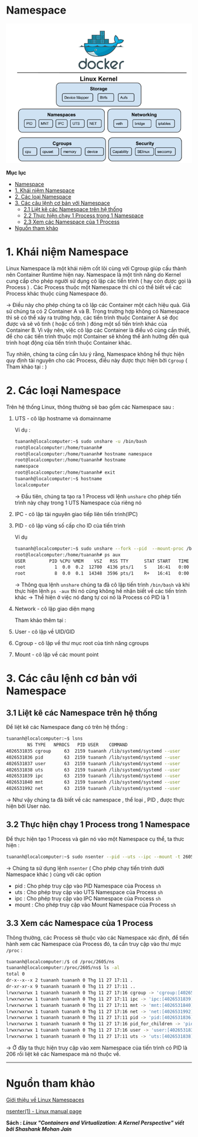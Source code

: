 # Namespace

![Namespace/Untitled.png](Namespace/Untitled.png)

**Mục lục**
- [Namespace](#namespace)
- [1. Khái niệm Namespace](#1-khái-niệm-namespace)
- [2. Các loại Namespace](#2-các-loại-namespace)
- [3. Các câu lệnh cơ bản với Namespace](#3-các-câu-lệnh-cơ-bản-với-namespace)
  - [2.1 Liệt kê các Namespace trên hệ thống](#21-liệt-kê-các-namespace-trên-hệ-thống)
  - [2.2 Thực hiện chạy 1 Process trong 1 Namespace](#22-thực-hiện-chạy-1-process-trong-1-namespace)
  - [2.3 Xem các Namespace của 1 Process](#23-xem-các-namespace-của-1-process)
- [Nguồn tham khảo](#nguồn-tham-khảo)

# 1. Khái niệm Namespace

Linux Namespace là một khái niệm cốt lõi cùng với Cgroup giúp cấu thành nên Container Runtime hiện nay. Namespace là một tính năng do Kernel cung cấp cho phép người sử dụng cô lập các tiến trình ( hay còn được gọi là Process ) . Các Process thuộc một Namespace thì chỉ có thể biết về các Process khác thuộc cùng Namespace đó. 

→ Điều này cho phép chúng ta cô lập các Container một cách hiệu quả. Giả sử chúng ta có 2 Container A và B. Trong trường hợp không có Namespace thì sẽ có thể xảy ra trường hợp, các tiến trình thuộc Container A sẽ đọc được và sẽ vô tình ( hoặc cố tình ) đóng một số tiến trình khác của Container B. Vì vậy nên, việc cô lập các Container là điều vô cùng cần thiết, để cho các tiến trình thuộc một Container sẽ không thể ảnh hưởng đến quá trình hoạt động của tiến trình thuộc Container khác. 

Tuy nhiên, chúng ta cũng cần lưu ý rằng, Namespace không hề thực hiện quy định tài nguyên cho các Process, điều này được thực hiện bởi `Cgroup` ( Tham khảo tại : )

[]()

# 2. Các loại Namespace

Trên hệ thống Linux, thông thường sẽ bao gồm các Namespace sau :

1. UTS - cô lập hostname và domainname

    Ví dụ :

    ```bash
    tuananh@localcomputer:~$ sudo unshare -u /bin/bash
    root@localcomputer:/home/tuananh# 
    root@localcomputer:/home/tuananh# hostname namespace
    root@localcomputer:/home/tuananh# hostname
    namespace
    root@localcomputer:/home/tuananh# exit
    tuananh@localcomputer:~$ hostname
    localcomputer
    ```

    → Đầu tiên, chúng ta tạo ra 1 Process với lệnh `unshare` cho phép tiến trình này chạy trong 1 UTS Namespace của riêng nó 

2. IPC - cô lập tài nguyên giao tiếp liên tiến trình(IPC)
3. PID - cô lập vùng số cấp cho ID của tiến trình

    Ví dụ

    ```bash
    tuananh@localcomputer:~$ sudo unshare --fork --pid  --mount-proc /bin/bash
    root@localcomputer:/home/tuananh# ps aux
    USER         PID %CPU %MEM    VSZ   RSS TTY      STAT START   TIME COMMAND
    root           1  0.0  0.2  12700  4136 pts/1    S    16:41   0:00 /bin/bash
    root           8  0.0  0.1  14348  3596 pts/1    R+   16:41   0:00 ps aux
    ```

    → Thông qua lệnh `unshare` chúng ta đã cô lập tiến trình `/bin/bash` và khi thực hiện lệnh `ps -aux`  thì nó cũng không hề nhận biết về các tiến trình khác → Thể hiện ở việc nó đang tự coi nó là Process có PID là 1  

4. Network - cô lập giao diện mạng

    Tham khảo thêm tại :

    [](https://github.com/tuananh2508/LinuxVcc/blob/master/Virtualization/OVS(OpenVSwitch)/OPENVSWITCH/Linux-network-namespace.md)

5. User - cô lập về UID/GID
6. Cgroup - cô lập về thư mục root của tính năng cgroups
7. Mount - cô lập về các mount point 

# 3. Các câu lệnh cơ bản với Namespace

## 3.1 Liệt kê các Namespace trên hệ thống

Để liệt kê các Namespace đang có trên hệ thống :

```bash
tuananh@localcomputer:~$ lsns
        NS TYPE   NPROCS   PID USER    COMMAND
4026531835 cgroup     63  2159 tuananh /lib/systemd/systemd --user
4026531836 pid        63  2159 tuananh /lib/systemd/systemd --user
4026531837 user       63  2159 tuananh /lib/systemd/systemd --user
4026531838 uts        63  2159 tuananh /lib/systemd/systemd --user
4026531839 ipc        63  2159 tuananh /lib/systemd/systemd --user
4026531840 mnt        63  2159 tuananh /lib/systemd/systemd --user
4026531992 net        63  2159 tuananh /lib/systemd/systemd --user
```

→ Như vậy chúng ta đã biết về các namespace , thể loại , PID , được thực hiện bởi User nào. 

## 3.2 Thực hiện chạy 1 Process trong 1 Namespace

Để thực hiện tạo 1 Process và gán nó vào một Namespace cụ thể, ta thưc hiện :

```bash
tuananh@localcomputer:~$ sudo nsenter --pid --uts --ipc --mount -t 2605 sh
```

→ Chúng ta sử dụng lệnh `nsenter` ( Cho phép chạy tiến trình dưới Namespace khác ) cùng với các option 

- pid : Cho phép truy cập vào PID Namespace của Process `sh`
- uts : Cho phép truy cập vào UTS Namespace của Process `sh`
- ipc : Cho phép truy cập vào IPC Namespace của Process `sh`
- mount : Cho phép truy cập vào Mount Namespace của Process `sh`

## 3.3 Xem các Namespace của 1 Process

Thông thường, các Process sẽ thuộc vào các Namespace xác định, để tiến hành xem các Namespace của Process đó, ta cần truy cập vào thư mực `/proc`  :

```bash
tuananh@localcomputer:/$ cd /proc/2605/ns
tuananh@localcomputer:/proc/2605/ns$ ls -al
total 0
dr-x--x--x 2 tuananh tuananh 0 Thg 11 27 17:11 .
dr-xr-xr-x 9 tuananh tuananh 0 Thg 11 27 17:11 ..
lrwxrwxrwx 1 tuananh tuananh 0 Thg 11 27 17:16 cgroup -> 'cgroup:[4026531835]'
lrwxrwxrwx 1 tuananh tuananh 0 Thg 11 27 17:11 ipc -> 'ipc:[4026531839]'
lrwxrwxrwx 1 tuananh tuananh 0 Thg 11 27 17:11 mnt -> 'mnt:[4026531840]'
lrwxrwxrwx 1 tuananh tuananh 0 Thg 11 27 17:16 net -> 'net:[4026531992]'
lrwxrwxrwx 1 tuananh tuananh 0 Thg 11 27 17:11 pid -> 'pid:[4026531836]'
lrwxrwxrwx 1 tuananh tuananh 0 Thg 11 27 17:16 pid_for_children -> 'pid:[4026531836]'
lrwxrwxrwx 1 tuananh tuananh 0 Thg 11 27 17:16 user -> 'user:[4026531837]'
lrwxrwxrwx 1 tuananh tuananh 0 Thg 11 27 17:11 uts -> 'uts:[4026531838]'
```

→ Ở đây ta thực hiện truy cập vào xem Namespace của tiến trình có PID là 206 rồi liệt kê các Namespace mà nó thuộc về.

---

# Nguồn tham khảo

[Giới thiệu về Linux Namespaces](https://blogd.net/linux/gioi-thieu-ve-linux-namespaces/)

[nsenter(1) - Linux manual page](https://man7.org/linux/man-pages/man1/nsenter.1.html)

**Sách : *Linux "Containers and Virtualization: A Kernel Perspective" viết bởi Shashank Mohan Jain***

